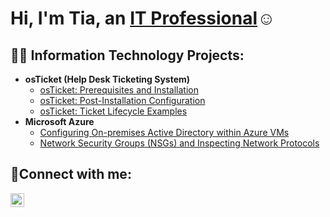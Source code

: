 <h1>Hi, I'm Tia, an <a href="[https://www.linkedin.com/in/quintialyman/]">IT Professional</a>☺</h1>

<h2>👨‍💻 Information Technology Projects:</h2>

- <b>osTicket (Help Desk Ticketing System)</b>
  - [osTicket: Prerequisites and Installation](https://github.com/thumbelinacodes/osticket-prereqs)
  - [osTicket: Post-Installation Configuration](https://github.com/thumbelinacodes/post-install-config)
  - [osTicket: Ticket Lifecycle Examples](https://github.com/thumbelinacodes/post-install-config)
- <b>Microsoft Azure</b>
  - [Configuring On-premises Active Directory within Azure VMs](https://github.com/joshmadakorcc/configure-ad)
  - [Network Security Groups (NSGs) and Inspecting Network Protocols](https://github.com/joshmadakorcc/azure-network-protocols)

<h2>🤳Connect with me:</h2>

[<img align="left" alt="Josh | LinkedIn" width="22px" src="https://cdn.jsdelivr.net/npm/simple-icons@v3/icons/linkedin.svg" />][linkedin]

[linkedin]: https://linkedin.com/in/QuintiaLyman
